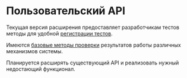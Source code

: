 # Пользовательский API

Текущая версия расширения предоставляет разработчикам тестов методы для удобной [регистрации тестов](test-registration.md).

Имеются [базовые методы проверки](assertions.md) результатов работы различных механизмов системы.

Планируется расширять существующий API и реализовать нужный недостающий функционал.
